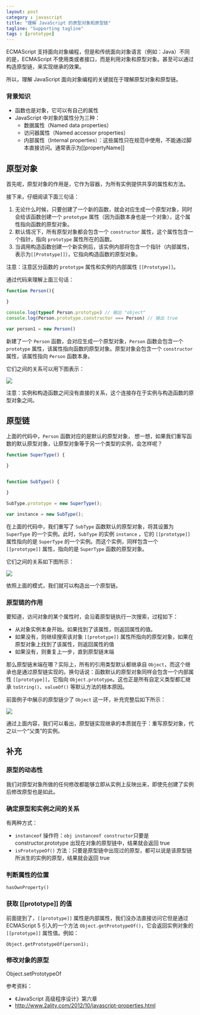 ```yaml
---
layout: post
category : javascript
title: "理解 JavaScript 的原型对象和原型链"
tagline: "Supporting tagline"
tags : [prototype]
---
```


ECMAScript 支持面向对象编程，但是和传统面向对象语言（例如：Java）不同的是，ECMAScript 不使用类或者接口，而是利用对象和原型对象。甚至可以通过构造原型链，来实现继承的效果。

所以，理解 JavaScript 面向对象编程的关键就在于理解原型对象和原型链。

### 背景知识

- 函数也是对象，它可以有自己的属性
- JavaScript 中对象的属性分为三种：
	- 数据属性（Named data properties）
	- 访问器属性（Named accessor properties）
	- 内部属性（Internal properties）：这些属性只在规范中使用，不能通过脚本直接访问。通常表示为[[propertyName]]


## 原型对象

首先呢，原型对象的作用是，它作为容器，为所有实例提供共享的属性和方法。

接下来，仔细阅读下面三句话：

1. 无论什么时候，只要创建了一个新的函数，就会对应生成一个原型对象，同时会给该函数创建一个 `prototype` 属性（因为函数本身也是一个对象），这个属性指向函数的原型对象。
2. 默认情况下，所有原型对象都会包含一个 `constructor` 属性，这个属性包含一个指针，指向 `prototype` 属性所在的函数。
3. 当调用构造函数创建一个新实例后，该实例内部将包含一个指针（内部属性，表示为`[[Prototype]]`），它指向构造函数的原型对象。

注意：注意区分函数的 `prototype` 属性和实例的内部属性 `[[Prototype]]`。

通过代码来理解上面三句话：

```javascript
function Person(){

}

console.log(typeof Person.prototype) // 输出 "object"
console.log(Person.prototype.constructor === Person) // 输出 true

var person1 = new Person()
```

新建了一个 `Person` 函数，会对应生成一个原型对象，`Person` 函数会包含一个 `prototype` 属性，该属性指向函数的原型对象。原型对象会包含一个 `constructor` 属性，该属性指向 `Person` 函数本身。

它们之间的关系可以用下图表示：

![](http://ofpfd31sq.bkt.clouddn.com/%E7%90%86%E8%A7%A3%20JavaScript%20%E7%9A%84%E5%8E%9F%E5%9E%8B%E5%AF%B9%E8%B1%A1%E5%92%8C%E5%8E%9F%E5%9E%8B%E9%93%BE-%E5%9B%BE1.svg)

注意：实例和构造函数之间没有直接的关系，这个连接存在于实例与构造函数的原型对象之间。

## 原型链

上面的代码中，`Person` 函数对应的是默认的原型对象，
想一想，如果我们重写函数的默认原型对象，让原型对象等于另一个类型的实例，会怎样呢？

```javascript
function SuperType() {

}


function SubType() {

}

SubType.prototype = new SuperType();

var instance = new SubType();
```
在上面的代码中，我们重写了 `SubType` 函数默认的原型对象，将其设置为 `SuperType` 的一个实例。此时，`SubType` 的实例 `instance` ，它的 `[[prototype]]` 属性指向的是 `SuperType` 的一个实例。而这个实例，同样包含一个 `[[prototype]]` 属性，指向的是 `SuperType` 函数的原型对象。

它们之间的关系如下图所示：

![](http://ofpfd31sq.bkt.clouddn.com/%E7%90%86%E8%A7%A3%20JavaScript%20%E7%9A%84%E5%8E%9F%E5%9E%8B%E5%AF%B9%E8%B1%A1%E5%92%8C%E5%8E%9F%E5%9E%8B%E9%93%BE-%E5%9B%BE2.svg)

依照上面的模式，我们就可以构造出一个原型链。

### 原型链的作用

要知道，访问对象的某个属性时，会沿着原型链执行一次搜索，过程如下：

- 从对象实例本身开始。如果找到了该属性，则返回属性的值。
- 如果没有，则继续搜索该对象 `[[prototype]]` 属性所指向的原型对象，如果在原型对象上找到了该属性，则返回属性的值
- 如果没有，则重复上一步，直到原型链末端


那么原型链末端在哪？实际上，所有的引用类型默认都继承自 `Object`，而这个继承也是通过原型链实现的。换句话说：函数默认的原型对象同样会包含一个内部属性 `[[prototype]]`，它指向 `Object.prototype`。这也正是所有自定义类型都汇继承 `toString()`、`valueOf()` 等默认方法的根本原因。

前面例子中展示的原型链少了 `Object` 这一环，补充完整后如下所示：

![](http://ofpfd31sq.bkt.clouddn.com/%E7%90%86%E8%A7%A3%20JavaScript%20%E7%9A%84%E5%8E%9F%E5%9E%8B%E5%AF%B9%E8%B1%A1%E5%92%8C%E5%8E%9F%E5%9E%8B%E9%93%BE-%E5%9B%BE3.svg)



通过上面内容，我们可以看出，原型链实现继承的本质就在于：重写原型对象，代之以一个“父类”的实例。


## 补充

### 原型的动态性
我们对原型对象所做的任何修改都能够立即从实例上反映出来，即使先创建了实例后修改原型也是如此。

### 确定原型和实例之间的关系
有两种方式：

- `instanceof` 操作符：`obj instanceof constructor`只要是 constructor.prototype 出现在对象的原型链中，结果就会返回 true
- `isPrototypeOf()` 方法：只要是原型链中出现过的原型，都可以说是该原型链所派生的实例的原型，结果就会返回 true

### 判断属性的位置

`hasOwnProperty()`

### 获取 [[prototype]] 的值

前面提到了，`[[prototype]]` 属性是内部属性，我们没办法直接访问它但是通过 ECMAScript 5 引入的一个方法 `Object.getPrototypeOf()`，它会返回实例对象的 `[[prototype]]` 属性值。例如：

```
Object.getPrototypeOf(person1);
```

### 修改对象的原型

Object.setPrototypeOf

参考资料：

- 《JavaScript 高级程序设计》第六章
- http://www.2ality.com/2012/10/javascript-properties.html
